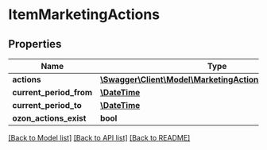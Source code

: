 # ItemMarketingActions

## Properties
Name | Type | Description | Notes
------------ | ------------- | ------------- | -------------
**actions** | [**\Swagger\Client\Model\MarketingActionsMarketingAction[]**](MarketingActionsMarketingAction.md) |  | [optional] 
**current_period_from** | [**\DateTime**](\DateTime.md) |  | [optional] 
**current_period_to** | [**\DateTime**](\DateTime.md) |  | [optional] 
**ozon_actions_exist** | **bool** |  | [optional] 

[[Back to Model list]](../README.md#documentation-for-models) [[Back to API list]](../README.md#documentation-for-api-endpoints) [[Back to README]](../README.md)


